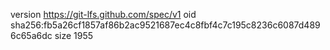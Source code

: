 version https://git-lfs.github.com/spec/v1
oid sha256:fb5a26cf1857af86b2ac9521687ec4c8fbf4c7c195c8236c6087d4896c65a6dc
size 1955

